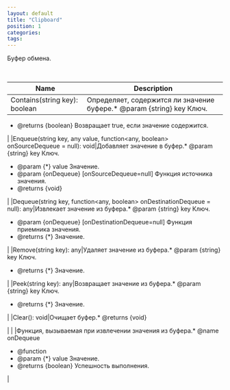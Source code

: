 ```yaml
---
layout: default
title: "Clipboard"
position: 1
categories: 
tags: 
---
```


Буфер обмена.

 

|Name|Description|
|----|-----------|
|Contains(string key): boolean|Определяет, содержится ли значение буфере.* @param {string} key Ключ.
* @returns {boolean} Возвращает true, если значение содержится.

|
|Enqueue(string key, any value, function<any, boolean> onSourceDequeue = null): void|Добавляет значение в буфер.* @param {string} key Ключ.
* @param {*} value Значение.
* @param {onDequeue} [onSourceDequeue=null] Функция источника значения.
* @returns {void}

|
|Dequeue(string key, function<any, boolean> onDestinationDequeue = null): any|Извлекает значение из буфера.* @param {string} key Ключ.
* @param {onDequeue} [onDestinationDequeue=null] Функция приемника значения.
* @returns {*} Значение.

|
|Remove(string key): any|Удаляет значение из буфера.* @param {string} key Ключ.
* @returns {*} Значение.

|
|Peek(string key): any|Возвращает значение из буфера.* @param {string} key Ключ.
* @returns {*} Значение.

|
|Clear(): void|Очищает буфер.* @returns {void}

|
| |Функция, вызываемая при извлечении значения из буфера.* @name onDequeue
* @function
* @param {*} value Значение.
* @returns {boolean} Успешность выполнения.

|

 

 

